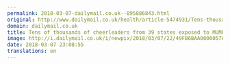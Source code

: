 ```yaml
---
permalink: 2018-03-07-dailymail.co.uk--895886843.html
original: http://www.dailymail.co.uk/health/article-5474931/Tens-thousands-cheerleaders-39-states-exposed-MUMPS.html?ITO=1490&ns_mchannel=rss&ns_campaign=1490
domain: dailymail.co.uk
title: Tens of thousands of cheerleaders from 39 states exposed to MUMPS
image: http://i.dailymail.co.uk/i/newpix/2018/03/07/22/49FB6BAA00000578-0-image-a-5_1520461022895.jpg
date: 2018-03-07 23:08:55
translations: en
---
```


